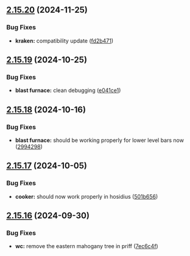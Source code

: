 ## [2.15.20](https://github.com/Torwent/wasp-free/compare/v2.15.19...v2.15.20) (2024-11-25)


### Bug Fixes

* **kraken:** compatibility update ([fd2b471](https://github.com/Torwent/wasp-free/commit/fd2b47162a5a6262827357e1dce997c25277ac88))



## [2.15.19](https://github.com/Torwent/wasp-free/compare/v2.15.18...v2.15.19) (2024-10-25)


### Bug Fixes

* **blast furnace:** clean debugging ([e041ce1](https://github.com/Torwent/wasp-free/commit/e041ce1715d8d0dfb9360d23cfb3801d0d81d275))



## [2.15.18](https://github.com/Torwent/wasp-free/compare/v2.15.17...v2.15.18) (2024-10-16)


### Bug Fixes

* **blast furnace:** should be working properly for lower level bars now ([2994298](https://github.com/Torwent/wasp-free/commit/2994298089c9f399157b457c03c0f6d71f118861))



## [2.15.17](https://github.com/Torwent/wasp-free/compare/v2.15.16...v2.15.17) (2024-10-05)


### Bug Fixes

* **cooker:** should now work properly in hosidius ([501b656](https://github.com/Torwent/wasp-free/commit/501b65654fec1794fb5fe606926bd3d6a86a5ab2))



## [2.15.16](https://github.com/Torwent/wasp-free/compare/v2.15.15...v2.15.16) (2024-09-30)


### Bug Fixes

* **wc:** remove the eastern mahogany tree in priff ([7ec6c4f](https://github.com/Torwent/wasp-free/commit/7ec6c4fae86327a142172827cabc18f1205597c7))



